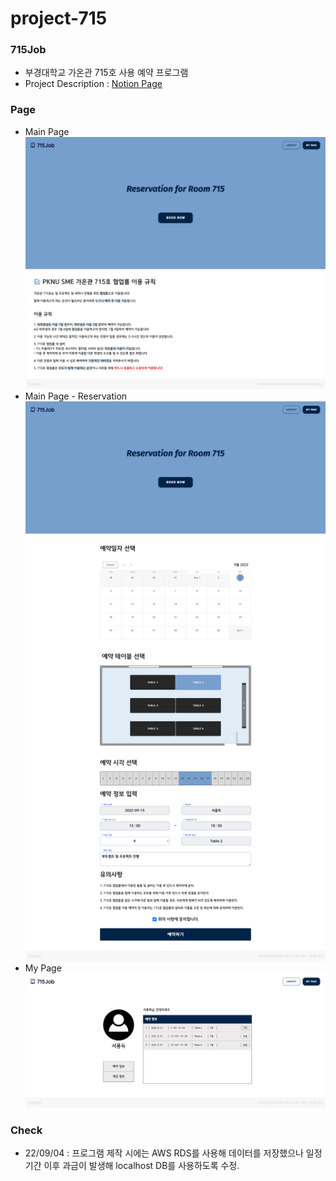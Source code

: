# project-715

### 715Job
- 부경대학교 가온관 715호 사용 예약 프로그램
- Project Description : [Notion Page](https://www.notion.so/715Job-Project-73b2f19864ed4392bed47c3e48d49ea5)

### Page
- Main Page
  <img src="./image/mainpage.png" alt="mainpage" width="1000px">
- Main Page - Reservation
  <img src="./image/mainpage-reservation.png" alt="mainpage-reservation" width="1000px">
- My Page
  <img src="./image/mypage.png" alt="mypage" width="1000px">

### Check
- 22/09/04 : 프로그램 제작 시에는 AWS RDS를 사용해 데이터를 저장했으나 일정 기간 이후 과금이 발생해 localhost DB를 사용하도록 수정.